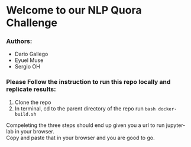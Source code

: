 # Welcome to our NLP Quora Challenge
<h3> Authors: </h3>

- Dario Gallego
- Eyuel Muse
- Sergio OH

### Please Follow the instruction to run this repo locally and replicate results:

1. Clone the repo
2. In terminal, cd to the parent directory of the repo run `bash docker-build.sh`

Compeleting the three steps should end up given you a url to run jupyter-lab in your browser. <br>
Copy and paste that in your browser and you are good to go.